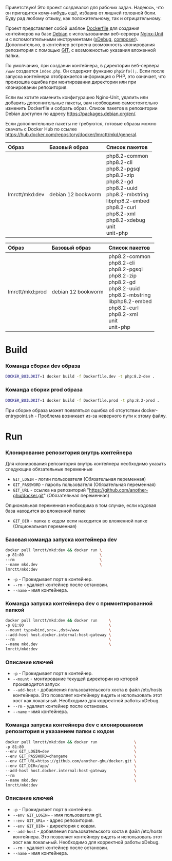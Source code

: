 Приветствую! Это проект создавался для рабочих задач. Надеюсь, что он пригодится кому-нибудь ещё, избавив от лишней головной боли.
Буду рад любому отзыву, как положительному, так и отрицательному.

Проект представляет собой шаблон [Dockerfile](https://docs.docker.com/reference/dockerfile/) для создания контейнеров на базе [Debian](https://www.debian.org/) с использованием веб-сервера [Nginx-Unit](https://unit.nginx.org/) и с вспомогательными инструментами ([xDebug](https://xdebug.org), [composer](https://getcomposer.org)). Дополнительно, в контейнер встроена возможность клонирования репозитория с помощью [GIT](https://git-scm.com/), с возможностью указания вложенной папки.

По умолчанию, при создании контейнера, в директории веб-сервера `/www` создается `index.php`. Он содержит функцию `phpinfo();`. Если после запуска контейнера отображается информация о PHP, это означает, что произошла ошибка при монтировании директории или при клонировании репозитория.

Если вы хотите изменить конфигурацию Nginx-Unit, удалить или добавить дополнительные пакеты, вам необходимо самостоятельно изменить Dockerfile и собрать образ. Список пакетов в репозитории Debian доступен по адресу https://packages.debian.org/en/.

Если дополнительные пакеты не требуются, готовые образы можно скачать с Docker Hub по ссылке https://hub.docker.com/repository/docker/lmrctt/mkd/general.

| Образ          | Базовый образ      | Список пакетов                                                                                                                                                                                                                    |
|:---------------|:-------------------|:----------------------------------------------------------------------------------------------------------------------------------------------------------------------------------------------------------------------------------|
| lmrctt/mkd:dev | debian 12 bookworm | php8.2-common <br/> php8.2-cli <br/> php8.2-pgsql <br/> php8.2-zip <br/> php8.2-gd <br/> php8.2-uuid <br/> php8.2-mbstring <br/> libphp8.2-embed <br/> php8.2-curl <br/> php8.2-xml <br/> php8.2-xdebug <br/> unit <br/> unit-php |


| Образ           | Базовый образ      | Список пакетов                                                                                                                                                                                                |
|:----------------|:-------------------|:--------------------------------------------------------------------------------------------------------------------------------------------------------------------------------------------------------------|
| lmrctt/mkd:prod | debian 12 bookworm | php8.2-common <br/> php8.2-cli <br/> php8.2-pgsql <br/> php8.2-zip <br/> php8.2-gd <br/> php8.2-uuid <br/> php8.2-mbstring <br/> libphp8.2-embed <br/> php8.2-curl <br/> php8.2-xml <br/> unit <br/> unit-php |


# Build
### Команда сборки dev образа
```bash
DOCKER_BUILDKIT=1 docker build -f Dockerfile.dev -t php:8.2-dev .
```
### Команда сборки prod образа
```bash
DOCKER_BUILDKIT=1 docker build -f Dockerfile.prod -t php:8.2-prod .
```
При сборке образа может появляться ошибка об отсутствии docker-entrypoint.sh - Проблема возникает из-за неверного пути к этому файлу.
# Run
### Клонирование репозитория внутрь контейнера
Для клонирования репозитория внутрь контейнера необходимо указать следующие обязательные переменные

* `GIT_LOGIN` - логин пользователя (Обязательная переменная)
* `GIT_PASSWORD` - пароль пользователя (Обязательная переменная)
* `GIT_URL` - ссылка на репозиторий "https://github.com/another-ghu/docker.git" (Обязательная переменная)

Опциональная переменная необходима в том случае, если кодовая база находится во вложенной папке

* `GIT_DIR` - папка с кодом если находится во вложенной папке (Опциональная переменная)

### Базовая команда запуска контейнера dev
```bash
docker pull lmrctt/mkd:dev && docker run \
-p 81:80                                 \
--rm                                     \
--name mkd.dev                           \
lmrctt/mkd:dev
```
* `-p` - Прокидывает порт в контейнер.
* `--rm` - удаляет контейнер после остановки.
* `--name` - имя контейнера.
### Команда запуска контейнера dev с примонтированной папкой
```bash
docker pull lmrctt/mkd:dev && docker run     \
-p 81:80                                     \
--mount type=bind,src=.,dst=/www             \
--add-host host.docker.internal:host-gateway \
--rm                                         \
--name mkd.dev                               \
lmrctt/mkd:dev
```
### Описание ключей
* `-p` - Прокидывает порт в контейнер.
* `--mount` - монтирование текущей директории из которой производится запуск
* `--add-host` - добавления пользовательского хоста в файл /etc/hosts контейнера. Это позволяет контейнеру видеть и использовать этот хост как локальный. Необходимо для корректной работы xDebug.
* `--rm` - удаляет контейнер после остановки.
* `--name` - имя контейнера.
### Команда запуска контейнера dev с клонированием репозитория и указанием папки с кодом
```bash
docker pull lmrctt/mkd:dev && docker run                \
-p 81:80                                                \
--env GIT_LOGIN=dev                                     \
--env GIT_PASSWORD=changeme                             \
--env GIT_URL=https://github.com/another-ghu/docker.git \
--env GIT_DIR=/app/                                     \
--add-host host.docker.internal:host-gateway            \
--rm                                                    \
--name mkd.dev                                          \
lmrctt/mkd:dev
```
### Описание ключей
* `-p` - Прокидывает порт в контейнер.
* `--env GIT_LOGIN=` - имя пользователя git.
* `--env GIT_URL=` - адрес репозитория.
* `--env GIT_DIR=` - директория с кодом.
* `--add-host` - добавления пользовательского хоста в файл /etc/hosts контейнера. Это позволяет контейнеру видеть и использовать этот хост как локальный. Необходимо для корректной работы xDebug.
* `--rm` - удаляет контейнер после остановки.
* `--name` - имя контейнера.